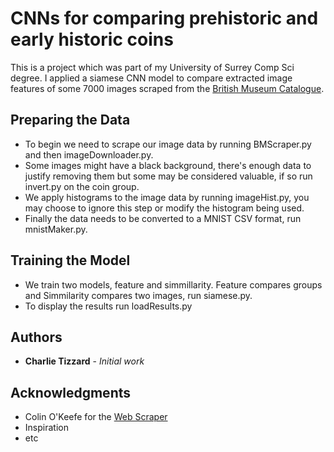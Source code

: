 # CNNs for comparing prehistoric and early historic coins

This is a project which was part of my University of Surrey Comp Sci degree. I applied a siamese CNN model to compare extracted image features of some 7000 images scraped from the [British Museum Catalogue](http://www.britishmuseum.org/research/collection_online/search.aspx).

## Preparing the Data

* To begin we need to scrape our image data by running BMScraper.py and then imageDownloader.py.
* Some images might have a black background, there's enough data to justify removing them but some may be considered valuable, if so run invert.py on the coin group.
* We apply histograms to the image data by running imageHist.py, you may choose to ignore this step or modify the histogram being used.
* Finally the data needs to be converted to a MNIST CSV format, run mnistMaker.py.

## Training the Model

* We train two models, feature and simmillarity. Feature compares groups and Simmilarity compares two images, run siamese.py.
* To display the results run loadResults.py

## Authors

* **Charlie Tizzard** - *Initial work* 

## Acknowledgments

* Colin O'Keefe for the [Web Scraper](https://realpython.com/python-web-scraping-practical-introduction/)
* Inspiration
* etc
